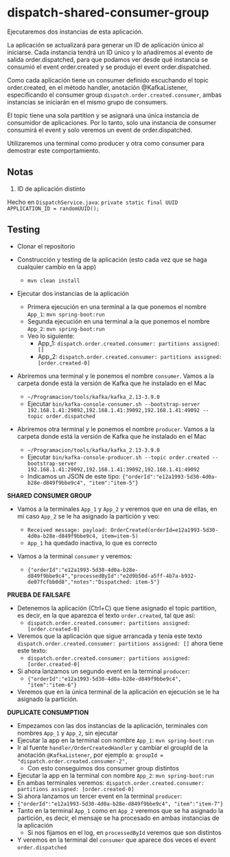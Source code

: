 # dispatch-shared-consumer-group

Ejecutaremos dos instancias de esta aplicación.

La aplicación se actualizará para generar un ID de aplicación único al iniciarse. Cada instancia tendrá un ID único y lo añadiremos al evento de salida order.dispatched, para que podamos ver desde qué instancia se consumió el event order.created y se produjo el event order.dispatched.

Como cada aplicación tiene un consumer definido escuchando el topic order.created, en el método handler, anotación @KafkaListener, especificando el consumer group `dispatch.order.created.consumer`, ambas instancias se iniciarán en el mismo grupo de consumers.

El topic tiene una sola partition y se asignará una única instancia de consumidor de aplicaciones. Por lo tanto, solo una instancia de consumer consumirá el event y solo veremos un event de order.dispatched.

Utilizaremos una terminal como producer y otra como consumer para demostrar este comportamiento.

## Notas

1. ID de aplicación distinto

Hecho en `DispatchService.java`: `private static final UUID APPLICATION_ID = randomUUID();`

## Testing

- Clonar el repositorio
- Construcción y testing de la aplicación (esto cada vez que se haga cualquier cambio en la app)
  - `mvn clean install`

- Ejecutar dos instancias de la aplicación
  - Primera ejecución en una terminal a la que ponemos el nombre `App_1`: `mvn spring-boot:run`
  - Segunda ejecución en una terminal a la que ponemos el nombre `App_2`: `mvn spring-boot:run`
  - Veo lo siguiente:
    - App_1: `dispatch.order.created.consumer: partitions assigned: []`
    - App_2: `dispatch.order.created.consumer: partitions assigned: [order.created-0]`

- Abriremos una terminal y le ponemos el nombre `consumer`. Vamos a la carpeta donde está la versión de Kafka que he instalado en el Mac
  - `~/Programacion/tools/kafka/kafka_2.13-3.9.0`
  - Ejecutar `bin/kafka-console-consumer.sh --bootstrap-server 192.168.1.41:29092,192.168.1.41:39092,192.168.1.41:49092 --topic order.dispatched`

- Abriremos otra terminal y le ponemos el nombre `producer`. Vamos a la carpeta donde está la versión de Kafka que he instalado en el Mac
  - `~/Programacion/tools/kafka/kafka_2.13-3.9.0`
  - Ejecutar `bin/kafka-console-producer.sh --topic order.created --bootstrap-server 192.168.1.41:29092,192.168.1.41:39092,192.168.1.41:49092`
  - Indicamos un JSON de este tipo: `{"orderId":"e12a1993-5d30-4d0a-b28e-d849f9bbe9c4", "item":"item-5"}`

**SHARED CONSUMER GROUP**

- Vamos a la terminales `App_1` y `App_2` y veremos que en una de ellas, en mi caso `App_2` se le ha asignado la partición y veo:
  - `Received message: payload: OrderCreated(orderId=e12a1993-5d30-4d0a-b28e-d849f9bbe9c4, item=item-5)`
  - `App_1` ha quedado inactiva, lo que es correcto
  
- Vamos a la terminal `consumer` y veremos:
  - `{"orderId":"e12a1993-5d30-4d0a-b28e-d849f9bbe9c4","processedById":"e2d9b50d-a5ff-4b7a-b932-de07fcfbb0d8","notes":"Dispatched: item-5"}`

**PRUEBA DE FAILSAFE**

- Detenemos la aplicación (Ctrl+C) que tiene asignado el topic partition, es decir, en la que aparezca el texto `order.created`, tal que así:
  - `dispatch.order.created.consumer: partitions assigned: [order.created-0]`
- Veremos que la aplicación que sigue arrancada y tenía este texto `dispatch.order.created.consumer: partitions assigned: []` ahora tiene este texto:
  - `dispatch.order.created.consumer: partitions assigned: [order.created-0]`
- Si ahora lanzamos un segundo event en la terminal `producer`:
  - `{"orderId":"e12a1993-5d30-4d0a-b28e-d849f9bbe9c4", "item":"item-6"}`
- Veremos que en la única terminal de la aplicación en ejecución se le ha asignado la partición.

**DUPLICATE CONSUMPTION**

- Empezamos con las dos instancias de la aplicación, terminales con nombres `App_1` y `App_2`, sin ejecutar
- Ejecutar la app en la terminal con nombre `App_1`: `mvn spring-boot:run`
- Ir al fuente `handler/OrderCreatedHandler` y cambiar el groupId de la anotación `@KafkaListener`, por ejemplo a: `groupId = "dispatch.order.created.consumer-2",`
  - Con esto conseguimos dos consumer group distintos
- Ejecutar la app en la terminal con nombre `App_2`: `mvn spring-boot:run`
- En ambas terminales veremos: `dispatch.order.created.consumer: partitions assigned: [order.created-0]`
- Si ahora lanzamos un tercer event en la terminal `producer`:
- `{"orderId":"e12a1993-5d30-4d0a-b28e-d849f9bbe9c4", "item":"item-7"}`
- Tanto en la terminal `App_1` como en `App_2` veremos que se ha asignado la partición, es decir, el mensaje se ha procesado en ambas instancias de la aplicación
  - Si nos fijamos en el log, en `processedById` veremos que son distintos
- Y veremos en la terminal del `consumer` que aparece dos veces el event `order.dispatched`
